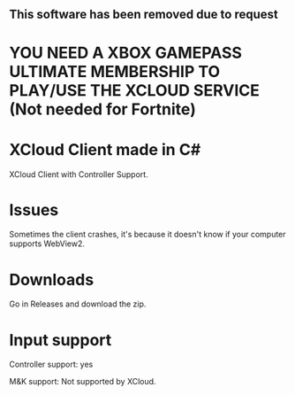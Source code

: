 ## This software has been removed due to request

# YOU NEED A XBOX GAMEPASS ULTIMATE MEMBERSHIP TO PLAY/USE THE XCLOUD SERVICE (Not needed for Fortnite)

# XCloud Client made in C#

XCloud Client with Controller Support.

# Issues

Sometimes the client crashes, it's because it doesn't know if your computer supports WebView2.
 
# Downloads

Go in Releases and download the zip.

# Input support

Controller support: yes

M&K support: Not supported by XCloud.

